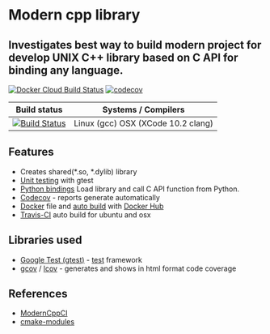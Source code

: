 # Modern cpp library

## Investigates best way to build modern project for develop UNIX C++ library based on C API for binding any language. 

[![Docker Cloud Build Status](https://img.shields.io/docker/cloud/build/armatusmiles/cprogen-core.svg)](https://hub.docker.com/r/armatusmiles/cprogen-core)
[![codecov](https://codecov.io/gh/armatusmiles/cprogen-core/branch/master/graph/badge.svg)](https://codecov.io/gh/armatusmiles/cprogen-core)

| Build status          | Systems / Compilers         |
| ------------- | ------------------------------------------ |
| [![Build Status](https://travis-ci.org/armatusmiles/cprogen-core.svg?branch=master)](https://travis-ci.org/armatusmiles/cprogen-core) | Linux (gcc)   OSX (XCode 10.2 clang) |

## Features
- Creates shared(*.so, *.dylib) library
- [Unit testing](https://github.com/armatusmiles/modern-cpp-lib/blob/master/tests/main.cpp) with gtest
- [Python bindings](https://github.com/armatusmiles/modern-cpp-lib/blob/master/tests/test_api.py) Load library and call C API function from Python.
- [Codecov](https://codecov.io/gh/armatusmiles/cprogen-core) - reports generate automatically
- [Docker](https://github.com/armatusmiles/modern-cpp-lib/blob/master/Dockerfile) file and [auto build](https://hub.docker.com/r/armatusmiles/cprogen-core) with [Docker Hub](https://hub.docker.com/r/armatusmiles/cprogen-core)
- [Travis-CI](https://travis-ci.org/armatusmiles/cprogen-core) auto build for ubuntu and osx

## Libraries used
- [Google Test (gtest)](https://github.com/google/googletest) - [test](https://github.com/armatusmiles/modern-cpp-lib/blob/master/tests/main.cpp) framework 
- [gcov](https://linux.die.net/man/1/gcov) / [lcov](https://linux.die.net/man/1/lcov) - generates and shows in html format code coverage


## References
- [ModernCppCI](https://github.com/LearningByExample/ModernCppCI)
- [cmake-modules](https://github.com/bilke/cmake-modules)
